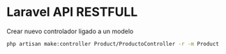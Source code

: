 # Laravel API RESTFULL

Crear nuevo controlador ligado a un modelo

```bash
php artisan make:controller Product/ProductoController -r -m Product
```
